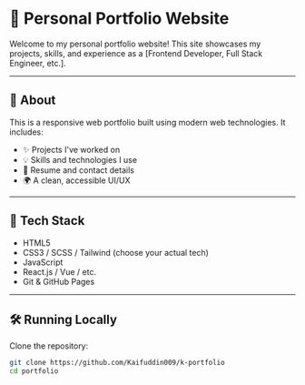 # 💼 Personal Portfolio Website

Welcome to my personal portfolio website! This site showcases my projects, skills, and experience as a [Frontend Developer, Full Stack Engineer, etc.].


---

## 📁 About

This is a responsive web portfolio built using modern web technologies. It includes:

- ✨ Projects I've worked on
- 💡 Skills and technologies I use
- 📄 Resume and contact details
- 🌍 A clean, accessible UI/UX

---

## 🚀 Tech Stack

- HTML5
- CSS3 / SCSS / Tailwind (choose your actual tech)
- JavaScript
- React.js / Vue / etc.
- Git & GitHub Pages

---

## 🛠️ Running Locally

Clone the repository:

```bash
git clone https://github.com/Kaifuddin009/k-portfolio
cd portfolio

